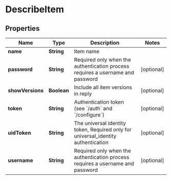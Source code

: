 

# DescribeItem

## Properties

Name | Type | Description | Notes
------------ | ------------- | ------------- | -------------
**name** | **String** | Item name | 
**password** | **String** | Required only when the authentication process requires a username and password |  [optional]
**showVersions** | **Boolean** | Include all item versions in reply |  [optional]
**token** | **String** | Authentication token (see &#x60;/auth&#x60; and &#x60;/configure&#x60;) |  [optional]
**uidToken** | **String** | The universal identity token, Required only for universal_identity authentication |  [optional]
**username** | **String** | Required only when the authentication process requires a username and password |  [optional]



